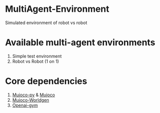 # MultiAgent-Environment
Simulated environment of robot vs robot

# Available multi-agent environments

1. Simple test environment
2. Robot vs Robot (1 on 1)

# Core dependencies
1. [Mujoco-py](https://github.com/openai/mujoco-py) & [Mujoco](http://www.mujoco.org/index.html)
2. [Mujoco-Worldgen](https://github.com/openai/mujoco-worldgen)
3. [Openai-gym](https://github.com/openai/gym)
